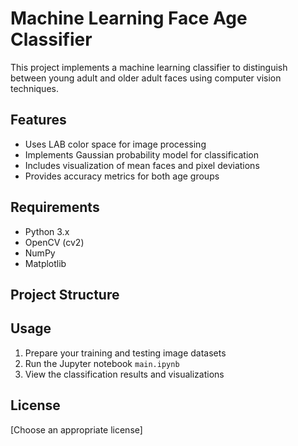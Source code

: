 # Machine Learning Face Age Classifier

This project implements a machine learning classifier to distinguish between young adult and older adult faces using computer vision techniques.

## Features
- Uses LAB color space for image processing
- Implements Gaussian probability model for classification
- Includes visualization of mean faces and pixel deviations
- Provides accuracy metrics for both age groups

## Requirements
- Python 3.x
- OpenCV (cv2)
- NumPy
- Matplotlib

## Project Structure

## Usage
1. Prepare your training and testing image datasets
2. Run the Jupyter notebook `main.ipynb`
3. View the classification results and visualizations

## License
[Choose an appropriate license]
